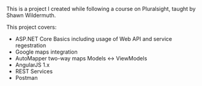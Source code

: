 This is a project I created while following a course on Pluralsight, taught by Shawn Wildermuth.

This project covers:

* ASP.NET Core Basics including usage of Web API and service regestration
* Google maps integration
* AutoMapper two-way maps Models <-> ViewModels
* AngularJS 1.x
* REST Services
* Postman
  
    
